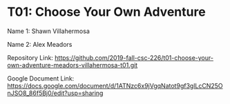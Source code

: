 # T01: Choose Your Own Adventure

Name 1: Shawn Villahermosa

Name 2: Alex Meadors

Repository Link: https://github.com/2019-fall-csc-226/t01-choose-your-own-adventure-meadors-villahermosa-t01.git

Google Document Link: https://docs.google.com/document/d/1ATNzc6x9jVgqNatot9gf3glLcCN25OnJSO8_86f5Bj0/edit?usp=sharing
